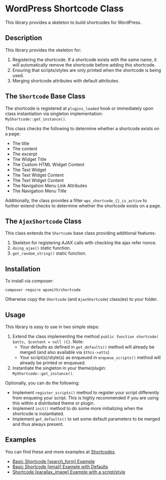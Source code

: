 # WordPress Shortcode Class

This library provides a skeleton to build shortcodes for WordPress.
 
## Description
This library provides the skeleton for:
1. Registering the shortcode. If a shortcode exists with the same name, it will automatically remove the shortcode before adding this shortcode.
1. Ensuring that scripts/styles are only printed when the shortcode is being used.
1. Merging shortcode attributes with default attributes.

## The `Shortcode` Base Class
The shortcode is registered at `plugins_loaded` hook or immediately upon class instantiation via singleton implementation: `MyShortcode::get_instance()`.

This class checks the following to determine whether a shortcode exists on a page:
* The title
* The content
* The excerpt
* The Widget Title
* The Custom HTML Widget Content
* The Text Widget
* The Text Widget Content
* The Text Widget Content
* The Navigation Menu Link Attributes
* The Navigation Menu Title

Additionally, the class provides a filter `wps_shortcode_{}_is_active` to further extend checks to determine whether the shortcode exists on a page.

## The `AjaxShortcode` Class
This class extends the `Shortcode` base class providing additional features:
1. Skeleton for registering AJAX calls with checking the ajax refer nonce.
1. `doing_ajax()` static function.
1. `get_random_string()` static function.

## Installation
To install via composer:
```
composer require wpsmith/shortcode
```

Otherwise copy the `Shortcode` (and `AjaxShortcode`) class(es) to your folder. 

## Usage
This library is easy to use in two simple steps:
1. Extend the class implementing the method `public function shortcode( $atts, $content = null ){}`. Note:
    * Your defaults as defined in `get_defaults()` method will already be merged (and also available via `$this->atts`) 
    * Your script(s)/style(s) as enqueued in `enqueue_scripts()` method will already be printed or enqueued.
1. Instantiate the singleton in your theme/plugin: `MyShortcode::get_instance()`.

Optionally, you can do the following:
* Implement `register_scripts()` method to register your script differently from enqueing your script. This is highly recommended if you are using this within a distributed theme or plugin.
* Implement `init()` method to do some more initializing when the shortcode is instantiated.
* Implement `get_defaults()` to set some default parameters to be merged and thus always present.

## Examples
You can find these and more examples at [Shortcodes](https://github.com/wpsmith/Shortcodes).
* [Basic Shortcode [search_form] Example](https://github.com/wpsmith/Shortcodes/blob/master/src/SearchForm.php)
* [Basic Shortcode [email] Example with Defaults](https://github.com/wpsmith/Shortcodes/blob/master/src/Email.php)
* [Shortcode [parallax_image] Example with a script/style](https://github.com/wpsmith/Shortcodes/blob/master/src/ParallaxImage.php)

